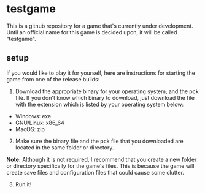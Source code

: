 # testgame
This is a github repository for a game that's currently under development. 
Until an official name for this game is decided upon, it will be called "testgame".

## setup

If you would like to play it for yourself, here are instructions for starting the game from one of the release builds:

1. Download the appropriate binary for your operating system, and the pck file.
If you don't know which binary to download, just download the file with the extension which is listed by your operating system below:
- Windows: exe
- GNU/Linux: x86_64
- MacOS: zip

2. Make sure the binary file and the pck file that you downloaded are located in the same folder or directory.

**Note:** Although it is not required, I recommend that you create a new folder or directory specifically for the game's 
files. This is because the game will create save files and configuration files that could cause some clutter. 

3. Run it!
